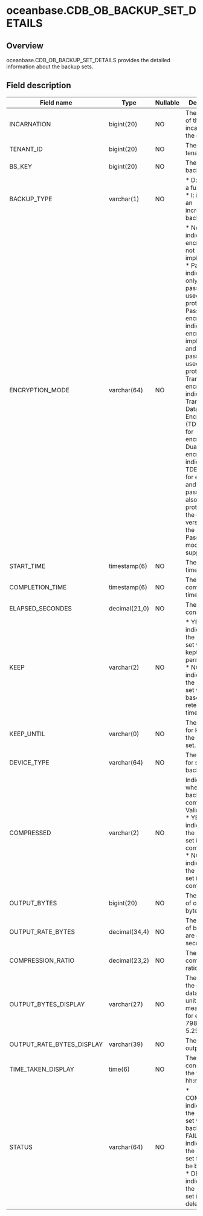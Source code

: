 oceanbase.CDB_OB_BACKUP_SET_DETAILS 
========================================================



Overview 
-----------------

oceanbase.CDB_OB_BACKUP_SET_DETAILS provides the detailed information about the backup sets. 

Field description 
--------------------------



|      **Field name**       |   **Type**    | **Nullable** |                                                                                                                                                                                                                                                                                                                                                         **Description**                                                                                                                                                                                                                                                                                                                                                         |
|---------------------------|---------------|--------------|---------------------------------------------------------------------------------------------------------------------------------------------------------------------------------------------------------------------------------------------------------------------------------------------------------------------------------------------------------------------------------------------------------------------------------------------------------------------------------------------------------------------------------------------------------------------------------------------------------------------------------------------------------------------------------------------------------------------------------|
| INCARNATION               | bigint(20)    | NO           | The number of the incarnation of the database.                                                                                                                                                                                                                                                                                                                                                                                                                                                                                                                                                                                                                                                                                  |
| TENANT_ID                 | bigint(20)    | NO           | The ID of the tenant.                                                                                                                                                                                                                                                                                                                                                                                                                                                                                                                                                                                                                                                                                                           |
| BS_KEY                    | bigint(20)    | NO           | The ID of the backup set.                                                                                                                                                                                                                                                                                                                                                                                                                                                                                                                                                                                                                                                                                                       |
| BACKUP_TYPE               | varchar(1)    | NO           | * D: indicates a full backup.   * I: indicates an incremental backup.                                                                                                                                                                                                                                                                                                                                                                                                                                                                                                                                                                        |
| ENCRYPTION_MODE           | varchar(64)   | NO           | * None: indicates that encryption is not implemented.   * Password: indicates that only the password is used for protection.   * Password encryption: indicates that encryption is implemented and the password is used for protection.   * Transparent encryption: indicates that Transparent Data Encryption (TDE) is used for encryption.   * Dual mode encryption: indicates that TDE is used for encryption and the password is also used for protection.    In the current version, only the None and Password modes are supported. |
| START_TIME                | timestamp(6)  | NO           | The start time.                                                                                                                                                                                                                                                                                                                                                                                                                                                                                                                                                                                                                                                                                                                 |
| COMPLETION_TIME           | timestamp(6)  | NO           | The completion time.                                                                                                                                                                                                                                                                                                                                                                                                                                                                                                                                                                                                                                                                                                            |
| ELAPSED_SECONDES          | decimal(21,0) | NO           | The time consumed.                                                                                                                                                                                                                                                                                                                                                                                                                                                                                                                                                                                                                                                                                                              |
| KEEP                      | varchar(2)    | NO           | * YES: indicates that the backup set will be kept permanently.   * NO: indicates that the backup set will expire based on the retention time.                                                                                                                                                                                                                                                                                                                                                                                                                                                                                                |
| KEEP_UNTIL                | varchar(0)    | NO           | The duration for keeping the backup set.                                                                                                                                                                                                                                                                                                                                                                                                                                                                                                                                                                                                                                                                                        |
| DEVICE_TYPE               | varchar(64)   | NO           | The medium for storing backup data.                                                                                                                                                                                                                                                                                                                                                                                                                                                                                                                                                                                                                                                                                             |
| COMPRESSED                | varchar(2)    | NO           | Indicates whether the backup set is compressed. Valid values: * YES: indicates that the backup set is compressed.   * NO: indicates that the backup set is not compressed.                                                                                                                                                                                                                                                                                                                                                                                                                                                   |
| OUTPUT_BYTES              | bigint(20)    | NO           | The number of output bytes.                                                                                                                                                                                                                                                                                                                                                                                                                                                                                                                                                                                                                                                                                                     |
| OUTPUT_RATE_BYTES         | decimal(34,4) | NO           | The number of bytes that are output per second.                                                                                                                                                                                                                                                                                                                                                                                                                                                                                                                                                                                                                                                                                 |
| COMPRESSION_RATIO         | decimal(23,2) | NO           | The compression ratio.                                                                                                                                                                                                                                                                                                                                                                                                                                                                                                                                                                                                                                                                                                          |
| OUTPUT_BYTES_DISPLAY      | varchar(27)   | NO           | The size of the output data with the unit of measurement, for example, 798.01 M or 5.25 G.                                                                                                                                                                                                                                                                                                                                                                                                                                                                                                                                                                                                                                      |
| OUTPUT_RATE_BYTES_DISPLAY | varchar(39)   | NO           | The data output rate.                                                                                                                                                                                                                                                                                                                                                                                                                                                                                                                                                                                                                                                                                                           |
| TIME_TAKEN_DISPLAY        | time(6)       | NO           | The time consumed, in the format of hh:mm:ss.                                                                                                                                                                                                                                                                                                                                                                                                                                                                                                                                                                                                                                                                   |
| STATUS                    | varchar(64)   | NO           | * COMPLETED: indicates that the backup set was backed up.   * FAILED: indicates that the backup set failed to be backed up.   * DELETING: indicates that the backup set is being deleted.                                                                                                                                                                                                                                                                                                                                                                                                                   |




